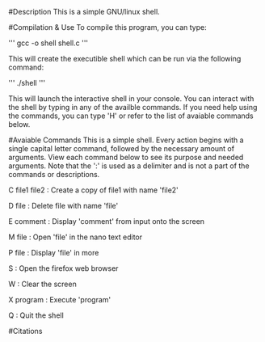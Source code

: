 #Description
This is a simple GNU/linux shell.

#Compilation & Use
To compile this program, you can type:

'''
gcc -o shell shell.c
'''

This will create the executible shell which
can be run via the following command:

'''
./shell
'''

This will launch the interactive shell in your console.
You can interact with the shell by typing in any of the
availble commands. If you need help using the commands, 
you can type 'H' or refer to the list of avaiable commands 
below.

#Avaiable Commands
This is a simple shell. Every action begins with a single 
capital letter command, followed by the necessary amount 
of arguments. View each command below to see its purpose 
and needed arguments. Note that the ':' is used as a delimiter
and is not a part of the commands or descriptions.

C file1 file2   :    Create a copy of file1 with name 'file2'

D file          :    Delete file with name 'file'

E comment       :    Display 'comment' from input onto the screen

M file          :    Open 'file' in the nano text editor

P file          :    Display 'file' in more

S               :    Open the firefox web browser

W               :    Clear the screen

X program       :    Execute 'program' 

Q               :    Quit the shell

#Citations
